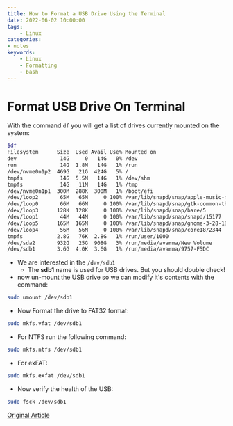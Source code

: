 ```yaml
---
title: How to Format a USB Drive Using the Terminal
date: 2022-06-02 10:00:00
tags:
    - Linux
categories:
- notes
keywords:
    - Linux
    - Formatting
    - bash
---
```



# Format USB Drive On Terminal
With the command `df` you will get a list of drives currently mounted on the system:

```bash
$df
Filesystem      Size  Used Avail Use% Mounted on  
dev              14G     0   14G   0% /dev  
run              14G  1.8M   14G   1% /run  
/dev/nvme0n1p2  469G   21G  424G   5% /  
tmpfs            14G  5.5M   14G   1% /dev/shm  
tmpfs            14G   11M   14G   1% /tmp  
/dev/nvme0n1p1  300M  288K  300M   1% /boot/efi  
/dev/loop2       65M   65M     0 100% /var/lib/snapd/snap/apple-music-for-linux/38  
/dev/loop0       66M   66M     0 100% /var/lib/snapd/snap/gtk-common-themes/1519  
/dev/loop3      128K  128K     0 100% /var/lib/snapd/snap/bare/5  
/dev/loop1       44M   44M     0 100% /var/lib/snapd/snap/snapd/15177  
/dev/loop5      165M  165M     0 100% /var/lib/snapd/snap/gnome-3-28-1804/161  
/dev/loop4       56M   56M     0 100% /var/lib/snapd/snap/core18/2344  
tmpfs           2.8G   76K  2.8G   1% /run/user/1000  
/dev/sda2       932G   25G  908G   3% /run/media/avarma/New Volume  
/dev/sdb1       3.6G  4.0K  3.6G   1% /run/media/avarma/9757-F5DC
```
- We are interested in the `/dev/sdb1`
	- The **sdb1** name is used for USB drives. But you should double check!
- now un-mount the USB drive so we can modify it's contents with the command:

```bash
sudo umount /dev/sdb1
```
- Now Format the drive to FAT32 format:

```bash
sudo mkfs.vfat /dev/sdb1
```
- For NTFS run the following command:
```bash
sudo mkfs.ntfs /dev/sdb1
```
- For exFAT:
```bash
sudo mkfs.exfat /dev/sdb1
```

- Now verify the health of the USB:

```bash
sudo fsck /dev/sdb1
```

[Original Article](https://phoenixnap.com/kb/linux-format-usb)
